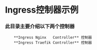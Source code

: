 # Ingress控制器示例
### 此目录主要介绍以下两个控制器
        **Ingress Nginx   Controller** 控制器
        **Ingress Traefik Controller** 控制器

